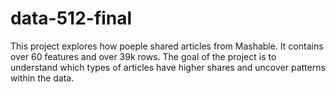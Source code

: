 # data-512-final

This project explores how poeple shared articles from Mashable. It contains over 60 features and over 39k rows. The goal of the project is to understand which types of articles have higher shares and uncover patterns within the data.
